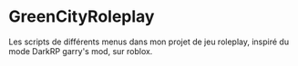 # GreenCityRoleplay
Les scripts de différents menus dans mon projet de jeu roleplay, inspiré du mode DarkRP garry's mod, sur roblox.
